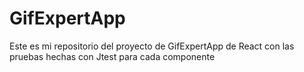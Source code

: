 # GifExpertApp

Este es mi repositorio del proyecto de GifExpertApp de React con las pruebas hechas con Jtest para cada componente

